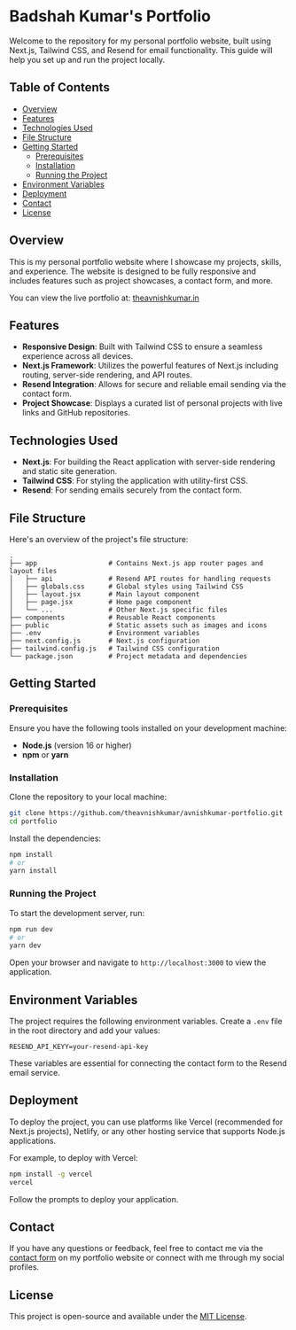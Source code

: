 # Badshah Kumar's Portfolio

Welcome to the repository for my personal portfolio website, built using Next.js, Tailwind CSS, and Resend for email functionality. This guide will help you set up and run the project locally.

## Table of Contents

- [Overview](#overview)
- [Features](#features)
- [Technologies Used](#technologies-used)
- [File Structure](#file-structure)
- [Getting Started](#getting-started)
  - [Prerequisites](#prerequisites)
  - [Installation](#installation)
  - [Running the Project](#running-the-project)
- [Environment Variables](#environment-variables)
- [Deployment](#deployment)
- [Contact](#contact)
- [License](#license)

## Overview

This is my personal portfolio website where I showcase my projects, skills, and experience. The website is designed to be fully responsive and includes features such as project showcases, a contact form, and more.

You can view the live portfolio at: [theavnishkumar.in](https://theavnishkumar.in)

## Features

- **Responsive Design**: Built with Tailwind CSS to ensure a seamless experience across all devices.
- **Next.js Framework**: Utilizes the powerful features of Next.js including routing, server-side rendering, and API routes.
- **Resend Integration**: Allows for secure and reliable email sending via the contact form.
- **Project Showcase**: Displays a curated list of personal projects with live links and GitHub repositories.

## Technologies Used

- **Next.js**: For building the React application with server-side rendering and static site generation.
- **Tailwind CSS**: For styling the application with utility-first CSS.
- **Resend**: For sending emails securely from the contact form.

## File Structure

Here's an overview of the project's file structure:

```plaintext
.
├── app                  # Contains Next.js app router pages and layout files
│   ├── api              # Resend API routes for handling requests
│   ├── globals.css      # Global styles using Tailwind CSS
│   ├── layout.jsx       # Main layout component
│   ├── page.jsx         # Home page component
│   └── ...              # Other Next.js specific files
├── components           # Reusable React components
├── public               # Static assets such as images and icons
├── .env                 # Environment variables
├── next.config.js       # Next.js configuration
├── tailwind.config.js   # Tailwind CSS configuration
└── package.json         # Project metadata and dependencies
```

## Getting Started

### Prerequisites

Ensure you have the following tools installed on your development machine:

- **Node.js** (version 16 or higher)
- **npm** or **yarn**

### Installation

Clone the repository to your local machine:

```bash
git clone https://github.com/theavnishkumar/avnishkumar-portfolio.git
cd portfolio
```

Install the dependencies:

```bash
npm install
# or
yarn install
```

### Running the Project

To start the development server, run:

```bash
npm run dev
# or
yarn dev
```

Open your browser and navigate to `http://localhost:3000` to view the application.

## Environment Variables

The project requires the following environment variables. Create a `.env` file in the root directory and add your values:

```plaintext
RESEND_API_KEYY=your-resend-api-key
```

These variables are essential for connecting the contact form to the Resend email service.

## Deployment

To deploy the project, you can use platforms like Vercel (recommended for Next.js projects), Netlify, or any other hosting service that supports Node.js applications.

For example, to deploy with Vercel:

```bash
npm install -g vercel
vercel
```

Follow the prompts to deploy your application.

## Contact

If you have any questions or feedback, feel free to contact me via the [contact form](https://theavnishkumar.in/#contact) on my portfolio website or connect with me through my social profiles.

## License

This project is open-source and available under the [MIT License](LICENSE).

